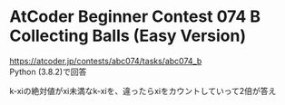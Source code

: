 # AtCoder Beginner Contest 074 B Collecting Balls (Easy Version)  
https://atcoder.jp/contests/abc074/tasks/abc074_b  
Python (3.8.2)で回答  

k-xiの絶対値がxi未満なk-xiを、違ったらxiをカウントしていって2倍が答え
